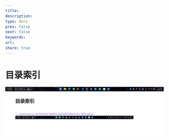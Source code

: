 ```yaml
---
title: 
description: 
type: docs
prev: false
next: false
keywords: 
url: 
share: true
---
```

# 目录索引


![c625655061b8803cdea0d8f5e0ef476a_MD5](../_attachments/c625655061b8803cdea0d8f5e0ef476a_MD5.jpeg)
![62253aa0cf550e2e7fc0b482e458e497_MD5](../_attachments/62253aa0cf550e2e7fc0b482e458e497_MD5.jpeg)